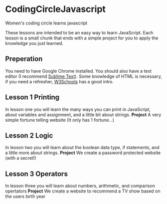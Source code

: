 # CodingCircleJavascript
Women's coding circle learns javascript

These lessons are intended to be an easy way to learn JavaScript. Each lesson is a small chunk that ends with a simple project for you to apply the knowledge you just learned.

## Preperation
You need to have Google Chrome installed. You should also have a text editor (I recommend [Sublime Text](http://www.sublimetext.com/)).
Some knowledge of HTML is necessary, if you need a refresher, [W3Schools](http://www.w3schools.com/html/) has a good intro.

## Lesson 1 Printing
In lesson one you will learn the many ways you can print in JavaScript, about variables and assignment, and a little bit about strings.
**Project** A very simple fortune telling website (It only has 1 fortune...)

## Lesson 2 Logic
In lesson two you will learn about the boolean data type, if statements, and a little more about strings.
**Project** We create a password protected website (with a secret!)

## Lesson 3 Operators
In lesson three you will learn about numbers, arithmetic, and comparison opertators 
**Project** We create a website to recommend a TV show based on the users birth year
